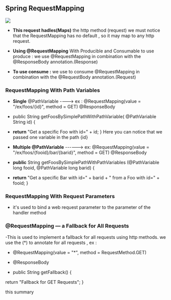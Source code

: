 ## Spring RequestMapping


![](https://i2.wp.com/springframework.guru/wp-content/uploads/2017/09/mvc.png)


- **This request hadles(Maps)** the http method (request) we must notice that the RequestMapping has no default , so it may map to any http request.

- **Using @RequestMapping** With Producible and Consumable
to use produce : we use @RequestMapping in combination with the @ResponseBody annotation.(Response)

- **To use consume :** we use to consume @RequestMapping in combination with the @RequestBody annotation.(Request)

### RequestMapping With Path Variables
- **Single** @PathVariable ----> ex : @RequestMapping(value = "/ex/foos/{id}", method = GET)
@ResponseBody

- public String getFoosBySimplePathWithPathVariable( @PathVariable String id) {

- **return** "Get a specific Foo with id=" + id;
} Here you can notice that we passed one variable in the path {id}

- **Multiple @PathVariable** ------> ex: @RequestMapping(value = "/ex/foos/{fooid}/bar/{barid}", method = GET)
@ResponseBody

- **public** String getFoosBySimplePathWithPathVariables (@PathVariable long fooid, @PathVariable long barid) {

- **return** "Get a specific Bar with id=" + barid + 
  " from a Foo with id=" + fooid;
}


### RequestMapping With Request Parameters
- it's used to bind a web request parameter to the parameter of the handler method


### @RequestMapping — a Fallback for All Requests

-This is used to implement a fallback for all requests using http methods. we use the (*) to annotate for all requests , ex :

- @RequestMapping(value = "*", method = RequestMethod.GET)

- @ResponseBody

- public String getFallback() {

return "Fallback for GET Requests";
}


this summary 